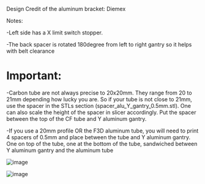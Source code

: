 Design Credit of the aluminum bracket: Diemex 

Notes:
  
  -Left side has a X limit switch stopper.
  
  -The back spacer is rotated 180degree from left to right gantry so it helps with belt clearance
  
  # Important:
  -Carbon tube are not always precise to 20x20mm. They range from 20 to 21mm depending how lucky you are. So if your tube is not close to 21mm, use the spacer in the STLs section (spacer_alu_Y_gantry_0.5mm.stl). One can also scale the height of the spacer in slicer accordingly. Put the spacer between the top of the CF tube and Y aluminum gantry.
  
  -If you use a 20mm profile OR the F3D aluminum tube, you will need to print 4 spacers of 0.5mm and place between the tube and Y aluminum gantry. One on top of the tube, one at the bottom of the tube, sandwiched between Y aluminum gantry and the aluminum tube

![image](https://user-images.githubusercontent.com/37383368/137568894-05afd203-77ee-41b8-8703-34fbbaa381e7.png)

![image](https://user-images.githubusercontent.com/37383368/137568901-97fbfc0f-e6c9-4e18-b27a-8e1d4e58a19a.png)

